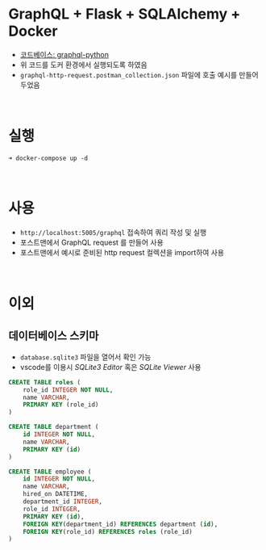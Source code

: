 # GraphQL + Flask + SQLAlchemy + Docker
- [코드베이스: graphql-python](https://github.com/graphql-python/graphene-sqlalchemy/tree/master/examples/flask_sqlalchemy)
- 위 코드를 도커 환경에서 실행되도록 하였음
- `graphql-http-request.postman_collection.json` 파일에 호출 예시를 만들어 두었음

<br>

# 실행
```
➜ docker-compose up -d
```

<br>

# 사용
- `http://localhost:5005/graphql` 접속하여 쿼리 작성 및 실행
- 포스트맨에서 GraphQL request 를 만들어 사용
- 포스트맨에서 예시로 준비된 http request 컬렉션을 import하여 사용

<br>

# 이외
## 데이터베이스 스키마
- `database.sqlite3` 파일을 열어서 확인 가능
- vscode를 이용시 *SQLite3 Editor* 혹은 *SQLite Viewer* 사용

```sql
CREATE TABLE roles (
	role_id INTEGER NOT NULL, 
	name VARCHAR, 
	PRIMARY KEY (role_id)
)

CREATE TABLE department (
	id INTEGER NOT NULL, 
	name VARCHAR, 
	PRIMARY KEY (id)
)

CREATE TABLE employee (
	id INTEGER NOT NULL, 
	name VARCHAR, 
	hired_on DATETIME, 
	department_id INTEGER, 
	role_id INTEGER, 
	PRIMARY KEY (id), 
	FOREIGN KEY(department_id) REFERENCES department (id), 
	FOREIGN KEY(role_id) REFERENCES roles (role_id)
)
```